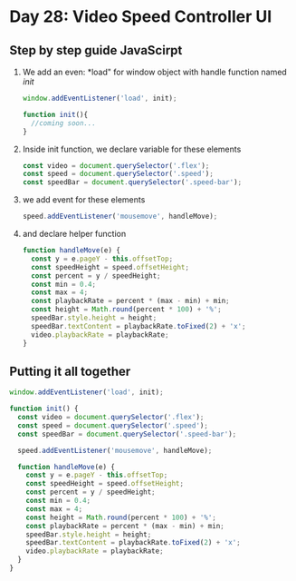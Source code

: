 # Day 28:  Video Speed Controller UI

## Step by step guide JavaScirpt

1. We add an even: *load" for window object with handle function named *init*

   ```javascript
   window.addEventListener('load', init);

   function init(){
     //coming soon...
   }
   ```

2. Inside init function, we declare variable for these elements

   ```javascript
   const video = document.querySelector('.flex');
   const speed = document.querySelector('.speed');
   const speedBar = document.querySelector('.speed-bar');
   ```

3. we add event for these elements

   ```javascript
   speed.addEventListener('mousemove', handleMove);
   ```

4. and declare helper function

   ```javascript
   function handleMove(e) {
     const y = e.pageY - this.offsetTop;
     const speedHeight = speed.offsetHeight;
     const percent = y / speedHeight;
     const min = 0.4;
     const max = 4;
     const playbackRate = percent * (max - min) + min;
     const height = Math.round(percent * 100) + '%';
     speedBar.style.height = height;
     speedBar.textContent = playbackRate.toFixed(2) + 'x';
     video.playbackRate = playbackRate; 
   }

## Putting it all together

```javascript
window.addEventListener('load', init);

function init() {
  const video = document.querySelector('.flex');
  const speed = document.querySelector('.speed');
  const speedBar = document.querySelector('.speed-bar');

  speed.addEventListener('mousemove', handleMove);

  function handleMove(e) {
    const y = e.pageY - this.offsetTop;
    const speedHeight = speed.offsetHeight;
    const percent = y / speedHeight;
    const min = 0.4;
    const max = 4;
    const height = Math.round(percent * 100) + '%';
    const playbackRate = percent * (max - min) + min;
    speedBar.style.height = height;
    speedBar.textContent = playbackRate.toFixed(2) + 'x';
    video.playbackRate = playbackRate;
  }
}
```